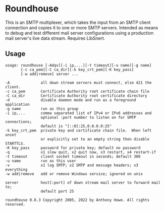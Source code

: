 Roundhouse
==========

This is an SMTP multiplexer, which takes the input from an SMTP client connection and copies it to one or more SMTP servers. Intended as means to debug and test different mail server configurations using a production mail server's live data stream.  Requires LibSnert.


Usage
-----

```
usage: roundhouse [-Adqv][-i ip,...][-t timeout][-u name][-g name]
       [-c ca_pem][-C ca_dir][-k key_crt_pem][-K key_pass]
       [-w add|remove] server ...

-A              all down stream servers must connect, else 421 the client.
-c ca_pem       Certificate Authority root certificate chain file
-C ca_dir       Certificate Authority root certificate directory
-d              disable daemon mode and run as a foreground application
-g name         run as this group
-i ip,...       comma separated list of IPv4 or IPv6 addresses and
                optional :port number to listen on for SMTP connections;
                default is "[::0]:25,0.0.0.0:25"
-k key_crt_pem  private key and certificate chain file.  When left unset
                or explicitly set to an empty string then disable STARTTLS.
-K key_pass     password for private key; default no password
-q              x1 slow quit, x2 quit now, x3 restart, x4 restart-if
-t timeout      client socket timeout in seconds; default 300
-u name         run as this user
-v              x1 log SMTP; x2 SMTP and message headers; x3 everything
-w add|remove   add or remove Windows service; ignored on unix

server          host[:port] of down stream mail server to forward mail to;
                default port 25

roundhouse 0.8.3 Copyright 2005, 2022 by Anthony Howe. All rights reserved.
```
